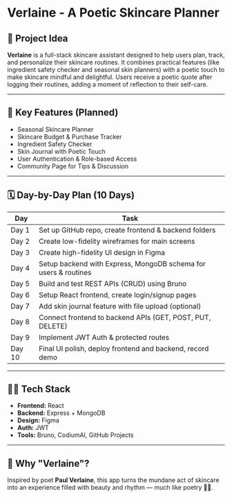 # Verlaine - A Poetic Skincare Planner

## 🌸 Project Idea

**Verlaine** is a full-stack skincare assistant designed to help users plan, track, and personalize their skincare routines. It combines practical features (like ingredient safety checker and seasonal skin planners) with a poetic touch to make skincare mindful and delightful. Users receive a poetic quote after logging their routines, adding a moment of reflection to their self-care.

---

## 🎯 Key Features (Planned)

- Seasonal Skincare Planner  
- Skincare Budget & Purchase Tracker  
- Ingredient Safety Checker  
- Skin Journal with Poetic Touch  
- User Authentication & Role-based Access  
- Community Page for Tips & Discussion  

---

## 🗓️ Day-by-Day Plan (10 Days)

| Day | Task |
|-----|------|
| Day 1 | Set up GitHub repo, create frontend & backend folders |
| Day 2 | Create low-fidelity wireframes for main screens |
| Day 3 | Create high-fidelity UI design in Figma |
| Day 4 | Setup backend with Express, MongoDB schema for users & routines |
| Day 5 | Build and test REST APIs (CRUD) using Bruno |
| Day 6 | Setup React frontend, create login/signup pages |
| Day 7 | Add skin journal feature with file upload (optional) |
| Day 8 | Connect frontend to backend APIs (GET, POST, PUT, DELETE) |
| Day 9 | Implement JWT Auth & protected routes |
| Day 10 | Final UI polish, deploy frontend and backend, record demo |

---

## 👩‍💻 Tech Stack

- **Frontend:** React  
- **Backend:** Express + MongoDB  
- **Design:** Figma  
- **Auth:** JWT  
- **Tools:** Bruno, CodiumAI, GitHub Projects  

---

## 🤍 Why "Verlaine"?

Inspired by poet **Paul Verlaine**, this app turns the mundane act of skincare into an experience filled with beauty and rhythm — much like poetry 💅🎀.


